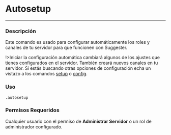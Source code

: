# Autosetup
---
### Descripción
Este comando es usado para configurar automáticamente los roles y canales de tu servidor para que funcionen con Suggester.

!>Iniciar la configuración automática cambiará algunos de los ajustes que tienes configurados en el servidor. También creará nuevos canales en tu servidor. Si estás buscando otras opciones de configuración echa un vistazo a los comandos [setup](es/admin/setup.md) o [config](es/admin/config.md).

### Uso
```
.autosetup
```
### Permisos Requeridos
Cualquier usuario con el permiso de **Administrar Servidor** o un rol de administrador configurado.
